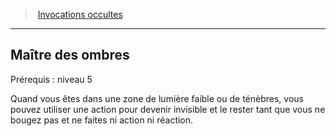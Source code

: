 ﻿---
!GenericItem
Name: Maître des ombres
Id: warlock_occultsummons_hd.md#maître-des-ombres
ParentLink: warlock_occultsummons_hd.md#invocations-occultes
ParentName: Invocations occultes
NameLevel: 2
Attributes: {}
AttributesDictionary: >+
  {}

---
> [Invocations occultes](hd_warlock_occultsummons.md)

---

## Maître des ombres

Prérequis : niveau 5

Quand vous êtes dans une zone de lumière faible ou de ténèbres, vous pouvez utiliser une action pour devenir invisible et le rester tant que vous ne bougez pas et ne faites ni action ni réaction.

